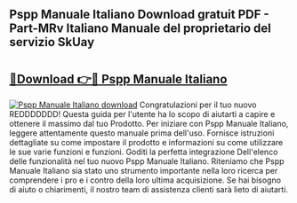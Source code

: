 ## Pspp Manuale Italiano Download gratuit PDF - Part-MRv Italiano Manuale del proprietario del servizio SkUay

# <h2><a href="http://dfb3vk6.blite.top/?on=Pspp+Manuale+Italiano">🔗Download 👉🔴 Pspp Manuale Italiano</a></h2>

[![Pspp Manuale Italiano download](https://i.imgur.com/lujVjoI.png)](http://dfb3vk6.blite.top/?on=Pspp+Manuale+Italiano)
Congratulazioni per il tuo nuovo REDDDDDDD! Questa guida per l'utente ha lo scopo di aiutarti a capire e ottenere il massimo dal tuo Prodotto. Per iniziare con Pspp Manuale Italiano, leggere attentamente questo manuale prima dell'uso. Fornisce istruzioni dettagliate su come impostare il prodotto e informazioni su come utilizzare le sue varie funzioni e funzioni. Goditi la perfetta integrazione Dell'elenco delle funzionalità nel tuo nuovo Pspp Manuale Italiano. Riteniamo che Pspp Manuale Italiano sia stato uno strumento importante nella loro ricerca per comprendere i pro e i contro della loro ultima acquisizione. Se hai bisogno di aiuto o chiarimenti, il nostro team di assistenza clienti sarà lieto di aiutarti.
